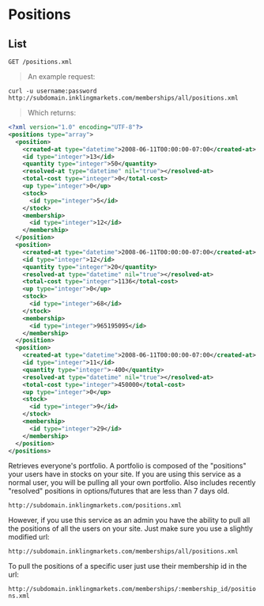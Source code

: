 # Positions

## List

`GET /positions.xml`

> An example request:

```shell
curl -u username:password http://subdomain.inklingmarkets.com/memberships/all/positions.xml
```

> Which returns:

```xml
<?xml version="1.0" encoding="UTF-8"?>
<positions type="array">
  <position>
    <created-at type="datetime">2008-06-11T00:00:00-07:00</created-at>
    <id type="integer">13</id>
    <quantity type="integer">50</quantity>
    <resolved-at type="datetime" nil="true"></resolved-at>
    <total-cost type="integer">0</total-cost>
    <up type="integer">0</up>
    <stock>
      <id type="integer">5</id>
    </stock>
    <membership>
      <id type="integer">12</id>
    </membership>
  </position>
  <position>
    <created-at type="datetime">2008-06-11T00:00:00-07:00</created-at>
    <id type="integer">12</id>
    <quantity type="integer">20</quantity>
    <resolved-at type="datetime" nil="true"></resolved-at>
    <total-cost type="integer">1136</total-cost>
    <up type="integer">0</up>
    <stock>
      <id type="integer">68</id>
    </stock>
    <membership>
      <id type="integer">965195095</id>
    </membership>
  </position>
  <position>
    <created-at type="datetime">2008-06-11T00:00:00-07:00</created-at>
    <id type="integer">11</id>
    <quantity type="integer">-400</quantity>
    <resolved-at type="datetime" nil="true"></resolved-at>
    <total-cost type="integer">450000</total-cost>
    <up type="integer">0</up>
    <stock>
      <id type="integer">9</id>
    </stock>
    <membership>
      <id type="integer">29</id>
    </membership>
  </position>
</positions>
```

Retrieves everyone's portfolio. A portfolio is composed of the "positions" your users have in stocks on your site. If you are using this service as a normal user, you will be pulling all your own portfolio. Also includes recently "resolved" positions in options/futures that are less than 7 days old.

`http://subdomain.inklingmarkets.com/positions.xml`

However, if you use this service as an admin you have the ability to pull all the positions of all the users on your site. Just make sure you use a slightly modified url:

`http://subdomain.inklingmarkets.com/memberships/all/positions.xml`

To pull the positions of a specific user just use their membership id in the url:

`http://subdomain.inklingmarkets.com/memberships/:membership_id/positions.xml`
